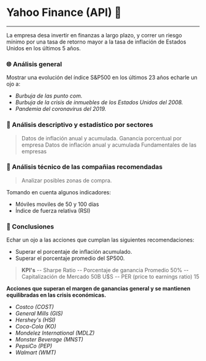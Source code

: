 
# Yahoo Finance (API) 🎯
---
La empresa desa invertir en finanzas a largo plazo, y correr un riesgo mínimo por una tasa de retorno mayor a la tasa de inflación de Estados Unidos en los últimos 5 años.

### 🌐 Análisis general
Mostrar una evolución del índice S&P500 en los últimos 23 años echarle un ojo a:

- *Burbuja de las punto com.*
- *Burbuja de la crisis de inmuebles de los Estados Unidos del 2008.*
- *Pandemia del coronavirus del 2019.*

### 🧮 Análisis descriptivo y estadístico por sectores

>  Datos de inflación anual y acumulada.
> Ganancia porcentual por empresa
> Datos de inflación anual y acumulada
> Fundamentales de las empresas

### 🧃 Análisis técnico de las compañias recomendadas
> Analizar posibles zonas de compra.

Tomando en cuenta algunos indicadores:
- Móviles moviles de 50 y 100 días
- Índice de fuerza relativa (RSI)

###  👀 Conclusiones

Echar un ojo a las acciones que cumplan las siguientes recomendaciones:

- Superar el porcentaje de inflación acumulado.
- Superar el porcentaje promedio del SP500.

> **KPI's**
-- Sharpe Ratio
-- Porcentaje de ganancia Promedio 50%
-- Capitalización de Mercado 50B U$S
-- PER (price to earnings ratio) 15

**Acciones que superan el margen de ganancias general y se mantienen equilibradas en las crisis económicas.**

- *Costco (COST)*
- *General Mills (GIS)*
- *Hershey's (HSI)*
- *Coca-Cola (KO)*
- *Mondelez International (MDLZ)*
- *Monster Beverage (MNST)*
- *PepsiCo (PEP)*
- *Walmart (WMT)*
